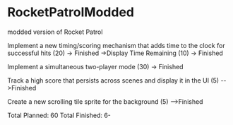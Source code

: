 # RocketPatrolModded
modded version of Rocket Patrol

Implement a new timing/scoring mechanism that adds time to the clock for successful hits (20) -> Finished
    ->Display Time Remaining (10) -> Finished

Implement a simultaneous two-player mode (30) -> Finished

Track a high score that persists across scenes and display it in the UI (5) -->Finished

Create a new scrolling tile sprite for the background (5) -->Finished

Total Planned: 60
Total Finished: 6-
